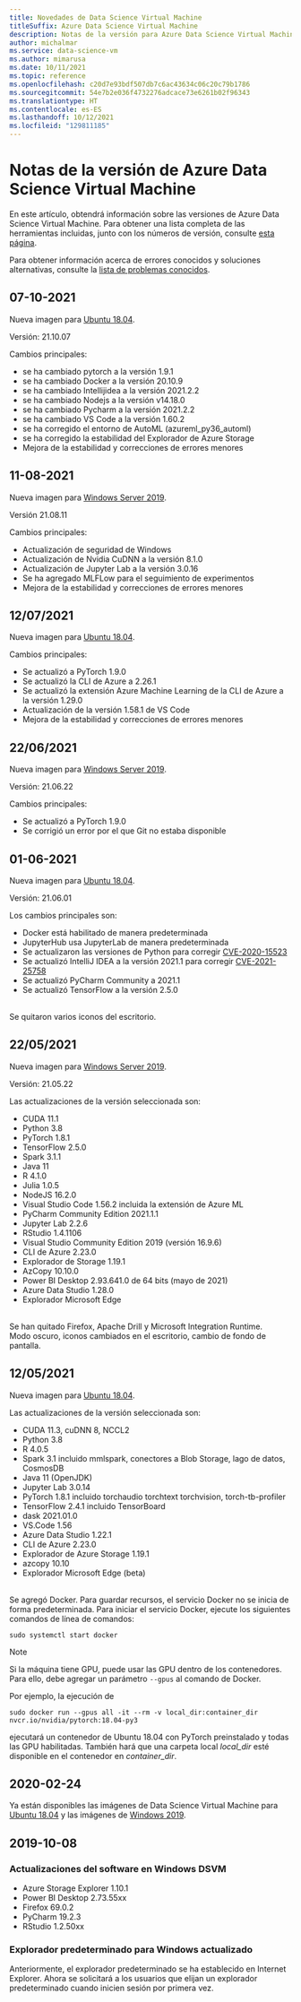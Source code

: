 ```yaml
---
title: Novedades de Data Science Virtual Machine
titleSuffix: Azure Data Science Virtual Machine
description: Notas de la versión para Azure Data Science Virtual Machine
author: michalmar
ms.service: data-science-vm
ms.author: mimarusa
ms.date: 10/11/2021
ms.topic: reference
ms.openlocfilehash: c20d7e93bdf507db7c6ac43634c06c20c79b1786
ms.sourcegitcommit: 54e7b2e036f4732276adcace73e6261b02f96343
ms.translationtype: HT
ms.contentlocale: es-ES
ms.lasthandoff: 10/12/2021
ms.locfileid: "129811185"
---
```

# <a name="azure-data-science-virtual-machine-release-notes"></a>Notas de la versión de Azure Data Science Virtual Machine

En este artículo, obtendrá información sobre las versiones de Azure Data Science Virtual Machine. Para obtener una lista completa de las herramientas incluidas, junto con los números de versión, consulte [esta página](./tools-included.md).

Para obtener información acerca de errores conocidos y soluciones alternativas, consulte la [lista de problemas conocidos](reference-known-issues.md).

## <a name="2021-10-07"></a>07-10-2021

Nueva imagen para [Ubuntu 18.04](https://azuremarketplace.microsoft.com/marketplace/apps/microsoft-dsvm.ubuntu-1804?tab=Overview).

Versión: 21.10.07

Cambios principales:
 - se ha cambiado pytorch a la versión 1.9.1
 - se ha cambiado Docker a la versión 20.10.9
 - se ha cambiado Intellijidea a la versión 2021.2.2
 - se ha cambiado Nodejs a la versión v14.18.0
 - se ha cambiado Pycharm a la versión 2021.2.2
 - se ha cambiado VS Code a la versión 1.60.2
 - se ha corregido el entorno de AutoML (azureml_py36_automl)
 - se ha corregido la estabilidad del Explorador de Azure Storage
 - Mejora de la estabilidad y correcciones de errores menores 


## <a name="2021-08-11"></a>11-08-2021

Nueva imagen para [Windows Server 2019](https://azuremarketplace.microsoft.com/marketplace/apps/microsoft-dsvm.dsvm-win-2019?tab=Overview).

Versión 21.08.11

Cambios principales:

- Actualización de seguridad de Windows
- Actualización de Nvidia CuDNN a la versión 8.1.0
- Actualización de Jupyter Lab a la versión 3.0.16
- Se ha agregado MLFLow para el seguimiento de experimentos
- Mejora de la estabilidad y correcciones de errores menores 



## <a name="2021-07-12"></a>12/07/2021

Nueva imagen para [Ubuntu 18.04](https://azuremarketplace.microsoft.com/marketplace/apps/microsoft-dsvm.ubuntu-1804?tab=Overview).

Cambios principales:

- Se actualizó a PyTorch 1.9.0
- Se actualizó la CLI de Azure a 2.26.1
- Se actualizó la extensión Azure Machine Learning de la CLI de Azure a la versión 1.29.0
- Actualización de la versión 1.58.1 de VS Code
- Mejora de la estabilidad y correcciones de errores menores 


## <a name="2021-06-22"></a>22/06/2021

Nueva imagen para [Windows Server 2019](https://azuremarketplace.microsoft.com/marketplace/apps/microsoft-dsvm.dsvm-win-2019?tab=Overview).

Versión: 21.06.22

Cambios principales:

- Se actualizó a PyTorch 1.9.0
- Se corrigió un error por el que Git no estaba disponible


## <a name="2021-06-01"></a>01-06-2021

Nueva imagen para [Ubuntu 18.04](https://azuremarketplace.microsoft.com/marketplace/apps/microsoft-dsvm.ubuntu-1804?tab=Overview).

Versión: 21.06.01

Los cambios principales son:

- Docker está habilitado de manera predeterminada
- JupyterHub usa JupyterLab de manera predeterminada
- Se actualizaron las versiones de Python para corregir [CVE-2020-15523](https://nvd.nist.gov/vuln/detail/CVE-2020-15523)
- Se actualizó IntelliJ IDEA a la versión 2021.1 para corregir [CVE-2021-25758](https://nvd.nist.gov/vuln/detail/CVE-2021-25758)
- Se actualizó PyCharm Community a 2021.1
- Se actualizó TensorFlow a la versión 2.5.0

<br/>
Se quitaron varios iconos del escritorio.

## <a name="2021-05-22"></a>22/05/2021

Nueva imagen para [Windows Server 2019](https://azuremarketplace.microsoft.com/marketplace/apps/microsoft-dsvm.dsvm-win-2019?tab=Overview).

Versión: 21.05.22

Las actualizaciones de la versión seleccionada son:
- CUDA 11.1
- Python 3.8
- PyTorch 1.8.1
- TensorFlow 2.5.0
- Spark 3.1.1
- Java 11
- R 4.1.0
- Julia 1.0.5
- NodeJS 16.2.0
- Visual Studio Code 1.56.2 incluida la extensión de Azure ML
- PyCharm Community Edition 2021.1.1
- Jupyter Lab 2.2.6
- RStudio 1.4.1106
- Visual Studio Community Edition 2019 (versión 16.9.6)
- CLI de Azure 2.23.0
- Explorador de Storage 1.19.1
- AzCopy 10.10.0
- Power BI Desktop 2.93.641.0 de 64 bits (mayo de 2021)
- Azure Data Studio 1.28.0
- Explorador Microsoft Edge

<br/>
Se han quitado Firefox, Apache Drill y Microsoft Integration Runtime.

<br/>
Modo oscuro, iconos cambiados en el escritorio, cambio de fondo de pantalla.

## <a name="2021-05-12"></a>12/05/2021

Nueva imagen para [Ubuntu 18.04](https://azuremarketplace.microsoft.com/marketplace/apps/microsoft-dsvm.ubuntu-1804?tab=Overview).

Las actualizaciones de la versión seleccionada son:
- CUDA 11.3, cuDNN 8, NCCL2
- Python 3.8
- R 4.0.5
- Spark 3.1 incluido mmlspark, conectores a Blob Storage, lago de datos, CosmosDB
- Java 11 (OpenJDK)
- Jupyter Lab 3.0.14
- PyTorch 1.8.1 incluido torchaudio torchtext torchvision, torch-tb-profiler
- TensorFlow 2.4.1 incluido TensorBoard
- dask 2021.01.0
- VS.Code 1.56
- Azure Data Studio 1.22.1
- CLI de Azure 2.23.0
- Explorador de Azure Storage 1.19.1
- azcopy 10.10
- Explorador Microsoft Edge (beta)

<br/>
Se agregó Docker. Para guardar recursos, el servicio Docker no se inicia de forma predeterminada. Para iniciar el servicio Docker, ejecute los siguientes comandos de línea de comandos:

```
sudo systemctl start docker
```

> [!NOTE]
> Si la máquina tiene GPU, puede usar las GPU dentro de los contenedores. Para ello, debe agregar un parámetro `--gpus` al comando de Docker.
>
> Por ejemplo, la ejecución de 
>
> `sudo docker run --gpus all -it --rm -v local_dir:container_dir nvcr.io/nvidia/pytorch:18.04-py3`
>
> ejecutará un contenedor de Ubuntu 18.04 con PyTorch preinstalado y todas las GPU habilitadas. También hará que una carpeta local *local_dir* esté disponible en el contenedor en *container_dir*.
>


## <a name="2020-02-24"></a>2020-02-24

Ya están disponibles las imágenes de Data Science Virtual Machine para [Ubuntu 18.04](https://azuremarketplace.microsoft.com/marketplace/apps/microsoft-dsvm.ubuntu-1804?tab=Overview) y las imágenes de [Windows 2019](https://azuremarketplace.microsoft.com/marketplace/apps/microsoft-dsvm.dsvm-win-2019?tab=Overview).

## <a name="2019-10-08"></a>2019-10-08

### <a name="updates-to-software-on-the-windows-dsvm"></a>Actualizaciones del software en Windows DSVM

- Azure Storage Explorer 1.10.1
- Power BI Desktop 2.73.55xx
- Firefox 69.0.2
- PyCharm 19.2.3
- RStudio 1.2.50xx

### <a name="default-browser-for-windows-updated"></a>Explorador predeterminado para Windows actualizado

Anteriormente, el explorador predeterminado se ha establecido en Internet Explorer. Ahora se solicitará a los usuarios que elijan un explorador predeterminado cuando inicien sesión por primera vez.
